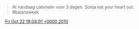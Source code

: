> At vandaag calorieën voor 3 dagen\. Sonja eat your heart out\. \#balansweek

<img src="../../media/tweet.ico" width="12" /> [Fri Oct 22 19:04:01 +0000 2010](https://twitter.com/DromerDenker/status/28431652070)